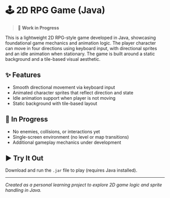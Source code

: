 # 🕹️ 2D RPG Game (Java)
> 🚧 **Work in Progress**

This is a lightweight 2D RPG-style game developed in Java, showcasing foundational game mechanics and animation logic. The player character can move in four directions using keyboard input, with directional sprites and an idle animation when stationary. The game is built around a static background and a tile-based visual aesthetic.

## ✨ Features
- Smooth directional movement via keyboard input  
- Animated character sprites that reflect direction and state  
- Idle animation support when player is not moving  
- Static background with tile-based layout

## 🔧 In Progress
- No enemies, collisions, or interactions yet  
- Single-screen environment (no level or map transitions)  
- Additional gameplay mechanics under development

## ▶️ Try It Out
Download and run the `.jar` file to play (requires Java installed).

---

*Created as a personal learning project to explore 2D game logic and sprite handling in Java.*
